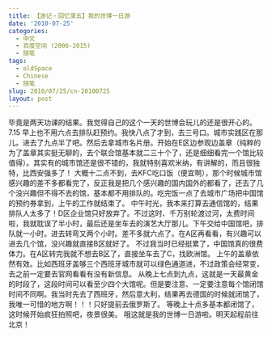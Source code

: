 ```yaml
---
title: 【游记・回忆录五】我的世博一日游
date: '2010-07-25'
categories:
  - 中文
  - 百度空间 (2006-2015)
  - 随笔
tags:
  - oldSpace
  - Chinese
  - 随笔
slug: 2010/07/25/cn-20100725
layout: post
---
```

毕竟是两天功课的结果。我觉得自己的这个一天的世博会玩儿的还是很开心的。
7.15
早上也不用六点去排队赶预约。我快八点了才到，去三号口。城市实践区在那儿。进去了九点半了吧。然后去拿城市名片册。开始在E区边参观边盖章（纯粹的为了盖章其实挺无聊的，去个联合馆基本就二三十个了，还是细细看完一个馆比较值得）。其实有的城市馆还是很不错的，我就特别喜欢米纳，有讲解的，而且很独特，比西安强多了！
大概十二点不到，去KFC吃口饭（便宜啊），那个时候城市馆感兴趣的差不多都看完了，反正我是把几个感兴趣的国内国外的都看了，还去了几个没兴趣但不得不去的馆，基本都不用排队的。吃完饭一点了去城市广场把中国馆的预约券拿到，上午的工作就结束了。
中午时光，我本来打算去通信馆的，结果排队人太多了！D区企业馆只好放弃了。不过这时、千万别轮渡过河，太费时间啦，我就耽误了半小时，最后还是坐车去的演艺大厅那儿。下午交给中国馆吧，排队就一小时。进去转弯又两个小时。差不多就六点了。在A区再看看，有兴趣可以进去几个馆，没兴趣就直接B区就好了。
不过我当时已经挺累了，中国馆真的很费体力。在A区转完我就不想去B区了，直接坐车去了C，找欧洲馆。
上午的盖章依然有效。比如西班牙盖够三个西班牙城市就可以绿色通道进，不过政策会经常变，去之前一定要去官网看看有没有新信息。
从晚上七点到九点，这就是一天最黄金的时段了，这段时间可以看至少四个大馆呢。但是要注意、一定要注意每个馆闭馆时间不同啊。我当时先去了西班牙，然后意大利，结果再去德国的时候就闭馆了，我唯一可惜的地方啊！！！只好提前去俄罗斯了。
等晚上十点多基本都闭馆了，这时候开始疯狂拍照吧，夜景很美。
哦这就是我的世博一日游啦。明天起程前往北京！
